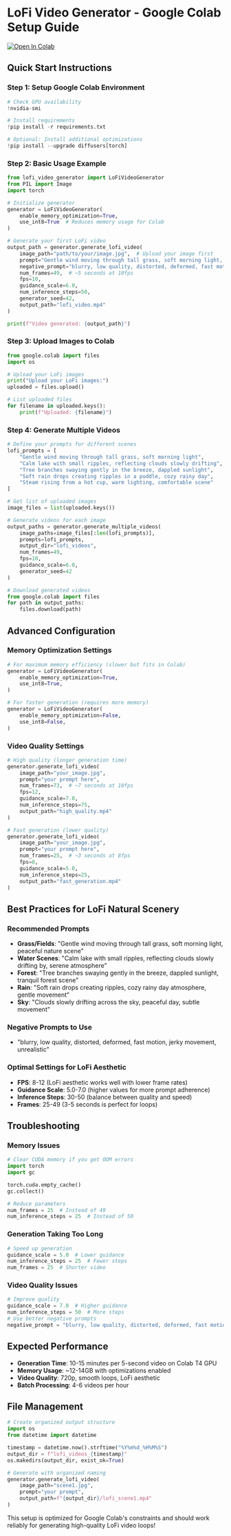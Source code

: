 # LoFi Video Generator - Google Colab Setup Guide

[![Open In Colab](https://colab.research.google.com/assets/colab-badge.svg)](https://colab.research.google.com/github/misterciput/vidgenai/blob/main/notebooks/colab_quickstart.ipynb)

## Quick Start Instructions

### Step 1: Setup Google Colab Environment

```python
# Check GPU availability
!nvidia-smi

# Install requirements
!pip install -r requirements.txt

# Optional: Install additional optimizations
!pip install --upgrade diffusers[torch]
```

### Step 2: Basic Usage Example

```python
from lofi_video_generator import LoFiVideoGenerator
from PIL import Image
import torch

# Initialize generator
generator = LoFiVideoGenerator(
    enable_memory_optimization=True,
    use_int8=True  # Reduces memory usage for Colab
)

# Generate your first LoFi video
output_path = generator.generate_lofi_video(
    image_path="path/to/your/image.jpg",  # Upload your image first
    prompt="Gentle wind moving through tall grass, soft morning light, peaceful nature scene",
    negative_prompt="blurry, low quality, distorted, deformed, fast motion",
    num_frames=49,  # ~5 seconds at 10fps
    fps=10,
    guidance_scale=6.0,
    num_inference_steps=50,
    generator_seed=42,
    output_path="lofi_video.mp4"
)

print(f"Video generated: {output_path}")
```

### Step 3: Upload Images to Colab

```python
from google.colab import files
import os

# Upload your LoFi images
print("Upload your LoFi images:")
uploaded = files.upload()

# List uploaded files
for filename in uploaded.keys():
    print(f"Uploaded: {filename}")
```

### Step 4: Generate Multiple Videos

```python
# Define your prompts for different scenes
lofi_prompts = [
    "Gentle wind moving through tall grass, soft morning light",
    "Calm lake with small ripples, reflecting clouds slowly drifting",
    "Tree branches swaying gently in the breeze, dappled sunlight",
    "Soft rain drops creating ripples in a puddle, cozy rainy day",
    "Steam rising from a hot cup, warm lighting, comfortable scene"
]

# Get list of uploaded images
image_files = list(uploaded.keys())

# Generate videos for each image
output_paths = generator.generate_multiple_videos(
    image_paths=image_files[:len(lofi_prompts)],
    prompts=lofi_prompts,
    output_dir="lofi_videos",
    num_frames=49,
    fps=10,
    guidance_scale=6.0,
    generator_seed=42
)

# Download generated videos
from google.colab import files
for path in output_paths:
    files.download(path)
```

## Advanced Configuration

### Memory Optimization Settings

```python
# For maximum memory efficiency (slower but fits in Colab)
generator = LoFiVideoGenerator(
    enable_memory_optimization=True,
    use_int8=True,
)

# For faster generation (requires more memory)
generator = LoFiVideoGenerator(
    enable_memory_optimization=False,
    use_int8=False,
)
```

### Video Quality Settings

```python
# High quality (longer generation time)
generator.generate_lofi_video(
    image_path="your_image.jpg",
    prompt="your prompt here",
    num_frames=73,  # ~7 seconds at 10fps
    fps=12,
    guidance_scale=7.0,
    num_inference_steps=75,
    output_path="high_quality.mp4"
)

# Fast generation (lower quality)
generator.generate_lofi_video(
    image_path="your_image.jpg",
    prompt="your prompt here",
    num_frames=25,  # ~3 seconds at 8fps
    fps=8,
    guidance_scale=5.0,
    num_inference_steps=25,
    output_path="fast_generation.mp4"
)
```

## Best Practices for LoFi Natural Scenery

### Recommended Prompts

- **Grass/Fields**: "Gentle wind moving through tall grass, soft morning light, peaceful nature scene"
- **Water Scenes**: "Calm lake with small ripples, reflecting clouds slowly drifting by, serene atmosphere"
- **Forest**: "Tree branches swaying gently in the breeze, dappled sunlight, tranquil forest scene"
- **Rain**: "Soft rain drops creating ripples, cozy rainy day atmosphere, gentle movement"
- **Sky**: "Clouds slowly drifting across the sky, peaceful day, subtle movement"

### Negative Prompts to Use

- "blurry, low quality, distorted, deformed, fast motion, jerky movement, unrealistic"

### Optimal Settings for LoFi Aesthetic

- **FPS**: 8-12 (LoFi aesthetic works well with lower frame rates)
- **Guidance Scale**: 5.0-7.0 (higher values for more prompt adherence)
- **Inference Steps**: 30-50 (balance between quality and speed)
- **Frames**: 25-49 (3-5 seconds is perfect for loops)

## Troubleshooting

### Memory Issues

```python
# Clear CUDA memory if you get OOM errors
import torch
import gc

torch.cuda.empty_cache()
gc.collect()

# Reduce parameters
num_frames = 25  # Instead of 49
num_inference_steps = 25  # Instead of 50
```

### Generation Taking Too Long

```python
# Speed up generation
guidance_scale = 5.0  # Lower guidance
num_inference_steps = 25  # Fewer steps
num_frames = 25  # Shorter video
```

### Video Quality Issues

```python
# Improve quality
guidance_scale = 7.0  # Higher guidance
num_inference_steps = 50  # More steps
# Use better negative prompts
negative_prompt = "blurry, low quality, distorted, deformed, fast motion, jerky movement"
```

## Expected Performance

- **Generation Time**: 10-15 minutes per 5-second video on Colab T4 GPU
- **Memory Usage**: ~12-14GB with optimizations enabled
- **Video Quality**: 720p, smooth loops, LoFi aesthetic
- **Batch Processing**: 4-6 videos per hour

## File Management

```python
# Create organized output structure
import os
from datetime import datetime

timestamp = datetime.now().strftime("%Y%m%d_%H%M%S")
output_dir = f"lofi_videos_{timestamp}"
os.makedirs(output_dir, exist_ok=True)

# Generate with organized naming
generator.generate_lofi_video(
    image_path="scene1.jpg",
    prompt="your prompt",
    output_path=f"{output_dir}/lofi_scene1.mp4"
)
```

This setup is optimized for Google Colab's constraints and should work reliably for generating high-quality LoFi video loops!
